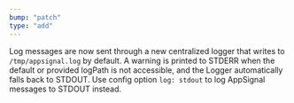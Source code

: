```yaml
---
bump: "patch"
type: "add"
---
```


Log messages are now sent through a new centralized logger that writes to `/tmp/appsignal.log` by default.
A warning is printed to STDERR when the default or provided logPath is not accessible, and the Logger
automatically falls back to STDOUT. Use config option `log: stdout` to log AppSignal messages to STDOUT instead.
